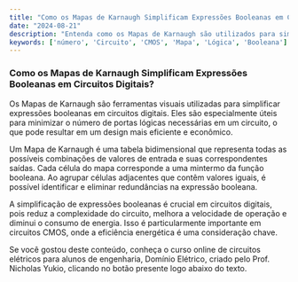 ```yaml
---
title: "Como os Mapas de Karnaugh Simplificam Expressões Booleanas em Circuitos Digitais?"
date: "2024-08-21"
description: "Entenda como os Mapas de Karnaugh são utilizados para simplificar expressões booleanas em circuitos digitais."
keywords: ['número', 'Circuito', 'CMOS', 'Mapa', 'Lógica', 'Booleana']
---
```


### Como os Mapas de Karnaugh Simplificam Expressões Booleanas em Circuitos Digitais?

Os Mapas de Karnaugh são ferramentas visuais utilizadas para simplificar expressões booleanas em circuitos digitais. Eles são especialmente úteis para minimizar o número de portas lógicas necessárias em um circuito, o que pode resultar em um design mais eficiente e econômico.

Um Mapa de Karnaugh é uma tabela bidimensional que representa todas as possíveis combinações de valores de entrada e suas correspondentes saídas. Cada célula do mapa corresponde a uma mintermo da função booleana. Ao agrupar células adjacentes que contêm valores iguais, é possível identificar e eliminar redundâncias na expressão booleana.

A simplificação de expressões booleanas é crucial em circuitos digitais, pois reduz a complexidade do circuito, melhora a velocidade de operação e diminui o consumo de energia. Isso é particularmente importante em circuitos CMOS, onde a eficiência energética é uma consideração chave.

Se você gostou deste conteúdo, conheça o curso online de circuitos elétricos para alunos de engenharia, Domínio Elétrico, criado pelo Prof. Nicholas Yukio, clicando no botão presente logo abaixo do texto.